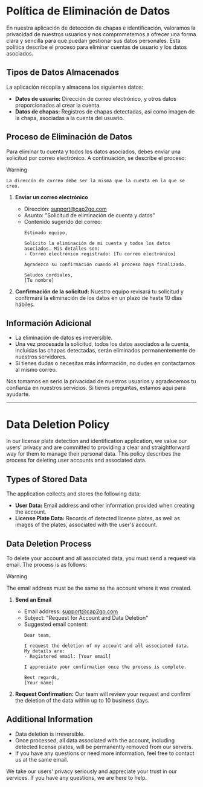 # Política de Eliminación de Datos

En nuestra aplicación de detección de chapas e identificación, valoramos la privacidad de nuestros usuarios y nos comprometemos a ofrecer una forma clara y sencilla para que puedan gestionar sus datos personales. Esta política describe el proceso para eliminar cuentas de usuario y los datos asociados.

## Tipos de Datos Almacenados

La aplicación recopila y almacena los siguientes datos:

- **Datos de usuario:** Dirección de correo electrónico, y otros datos proporcionados al crear la cuenta.
- **Datos de chapas:** Registros de chapas detectadas, asi como imagen de la chapa, asociadas a la cuenta del usuario.

## Proceso de Eliminación de Datos

Para eliminar tu cuenta y todos los datos asociados, debes enviar una solicitud por correo electrónico. A continuación, se describe el proceso:
>[!WARNING] 
    La direccón de correo debe ser la misma que la cuenta en la que se creó.
1. **Enviar un correo electrónico**
   - Dirección: [support@cap2go.com](mailto:support@cap2go.com)
   - Asunto: "Solicitud de eliminación de cuenta y datos"
   - Contenido sugerido del correo:
     ```
     Estimado equipo,

     Solicito la eliminación de mi cuenta y todos los datos asociados. Mis detalles son:
     - Correo electrónico registrado: [Tu correo electrónico]

     Agradezco su confirmación cuando el proceso haya finalizado.

     Saludos cordiales,
     [Tu nombre]
     ```

2. **Confirmación de la solicitud:** Nuestro equipo revisará tu solicitud y confirmará la eliminación de los datos en un plazo de hasta 10 días hábiles.

## Información Adicional

- La eliminación de datos es irreversible.
- Una vez procesada la solicitud, todos los datos asociados a la cuenta, incluidas las chapas detectadas, serán eliminados permanentemente de nuestros servidores.
- Si tienes dudas o necesitas más información, no dudes en contactarnos al mismo correo.

Nos tomamos en serio la privacidad de nuestros usuarios y agradecemos tu confianza en nuestros servicios. Si tienes preguntas, estamos aquí para ayudarte.

---

# Data Deletion Policy

In our license plate detection and identification application, we value our users' privacy and are committed to providing a clear and straightforward way for them to manage their personal data. This policy describes the process for deleting user accounts and associated data.

## Types of Stored Data

The application collects and stores the following data:

- **User Data:** Email address and other information provided when creating the account.
- **License Plate Data:** Records of detected license plates, as well as images of the plates, associated with the user's account.

## Data Deletion Process

To delete your account and all associated data, you must send a request via email. The process is as follows:
> [!WARNING] 
   The email address must be the same as the account where it was created.
1. **Send an Email**
   - Email address: [support@cap2go.com](mailto:support@cap2go.com)
   - Subject: "Request for Account and Data Deletion"
   - Suggested email content:
     ```
     Dear team,

     I request the deletion of my account and all associated data. My details are:
     - Registered email: [Your email]

     I appreciate your confirmation once the process is complete.

     Best regards,
     [Your name]
     ```

2. **Request Confirmation:** Our team will review your request and confirm the deletion of the data within up to 10 business days.

## Additional Information

- Data deletion is irreversible.
- Once processed, all data associated with the account, including detected license plates, will be permanently removed from our servers.
- If you have any questions or need more information, feel free to contact us at the same email.

We take our users' privacy seriously and appreciate your trust in our services. If you have any questions, we are here to help.
